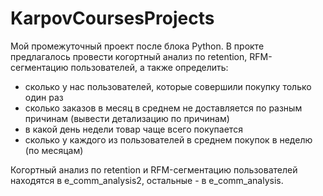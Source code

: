 # KarpovCoursesProjects
Мой промежуточный проект после блока Python. В прокте предлагалось провести когортный анализ по retention, RFM-сегментацию пользователей, а также  определить: 
- сколько у нас пользователей, которые совершили покупку только один раз
- сколько заказов в месяц в среднем не доставляется по разным причинам (вывести детализацию по причинам)
- в какой день недели товар чаще всего покупается
- сколько у каждого из пользователей в среднем покупок в неделю (по месяцам)


Когортный анализ по retention и RFM-сегментацию пользователей находятся в e_comm_analysis2, остальные - в e_comm_analysis.
